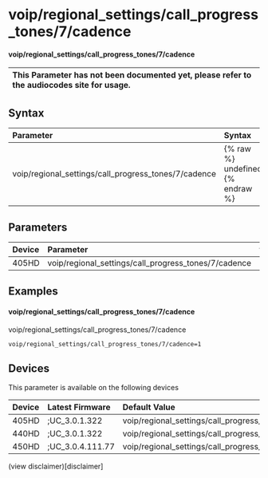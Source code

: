 ﻿---
description: voip/regional_settings/call_progress_tones/7/cadence
search:
    keywords: ['voip','regional_settings','call_progress_tones','7','cadence']
---

# voip/regional_settings/call_progress_tones/7/cadence

#### voip/regional_settings/call_progress_tones/7/cadence


| This Parameter has not been documented yet, please refer to the audiocodes site for usage.  |
| :--- |

## Syntax
| Parameter | Syntax |
| :--- | :--- |
|voip/regional_settings/call_progress_tones/7/cadence | {% raw %} undefined {% endraw %} |

## Parameters
|Device|Parameter|value|Description|
|:---|:---|:---|:---|
| 405HD | voip/regional_settings/call_progress_tones/7/cadence |  |  |

## Examples
#### voip/regional_settings/call_progress_tones/7/cadence

voip/regional_settings/call_progress_tones/7/cadence

```
voip/regional_settings/call_progress_tones/7/cadence=1
```

## Devices
This parameter is available on the following devices

| Device | Latest Firmware | Default Value |
|:---|:---|:---|
| 405HD | ;UC_3.0.1.322 | voip/regional_settings/call_progress_tones/7/cadence=1 
| 440HD | ;UC_3.0.1.322 | voip/regional_settings/call_progress_tones/7/cadence=1 
| 450HD | ;UC_3.0.4.111.77 | voip/regional_settings/call_progress_tones/7/cadence=1 

(view disclaimer)[disclaimer]
